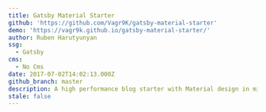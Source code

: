 ```yaml
---
title: Gatsby Material Starter
github: 'https://github.com/Vagr9K/gatsby-material-starter'
demo: 'https://vagr9k.github.io/gatsby-material-starter/'
author: Ruben Harutyunyan
ssg:
  - Gatsby
cms:
  - No Cms
date: 2017-07-02T14:02:13.000Z
github_branch: master
description: A high performance blog starter with Material design in mind for GatsbyJS.
stale: false
---
```

